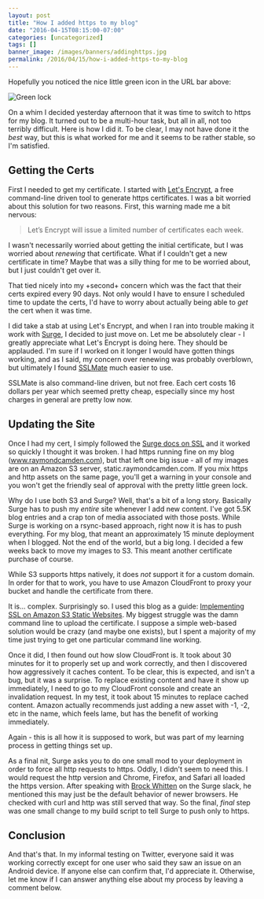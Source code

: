 ```yaml
---
layout: post
title: "How I added https to my blog"
date: "2016-04-15T08:15:00-07:00"
categories: [uncategorized]
tags: []
banner_image: /images/banners/addinghttps.jpg
permalink: /2016/04/15/how-i-added-https-to-my-blog
---
```


Hopefully you noticed the nice little green icon in the URL bar above:

<!--more-->

![Green lock](https://static.raymondcamden.com/images/2016/04/https1.jpg)

On a whim I decided yesterday afternoon that it was time to switch to https for my blog. It turned out to be a multi-hour task, but all in all, not too terribly difficult. Here is how I did it. To be clear, I may not have done it the *best* way, but this is what worked for me and it seems to be rather stable, so I'm satisfied.

Getting the Certs
---

First I needed to get my certificate. I started with [Let's Encrypt](https://letsencrypt.org/), a free command-line driven tool to generate https certificates. I was a bit worried about this solution for two reasons. First, this warning made me a bit nervous:

<blockquote>
<p>
Let’s Encrypt will issue a limited number of certificates each week.
</p>
</blockquote>

I wasn't necessarily worried about getting the initial certificate, but I was worried about *renewing* that certificate. What if I couldn't get a new certificate in time? Maybe that was a silly thing for me to be worried about, but I just couldn't get over it. 

That tied nicely into my +second+ concern which was the fact that their certs expired every 90 days. Not only would I have to ensure I scheduled time to update the certs, I'd have to worry about actually being able to *get* the cert when it was time.

I did take a stab at using Let's Encrypt, and when I ran into trouble making it work with [Surge](http://surge.sh), I decided to just move on. Let me be absolutely clear - I greatly appreciate what Let's Encrypt is doing here. They should be applauded. I'm sure if I worked on it longer I would have gotten things working, and as I said, my concern over renewing was probably overblown, but ultimately I found [SSLMate](https://sslmate.com/) much easier to use.

SSLMate is also command-line driven, but not free. Each cert costs 16 dollars per year which seemed pretty cheap, especially since my host charges in general are pretty low now. 

Updating the Site
---

Once I had my cert, I simply followed the [Surge docs on SSL](https://surge.sh/help/securing-your-custom-domain-with-ssl) and it worked so quickly I thought it was broken. I had https running fine on my blog (www.raymondcamden.com), but that left one big issue - all of my images are on an Amazon S3 server, static.raymondcamden.com. If you mix https and http assets on the same page, you'll get a warning in your console and you won't get the friendly seal of approval with the pretty little green lock.

Why do I use both S3 and Surge? Well, that's a bit of a long story. Basically Surge has to push my *entire* site whenever I add new content. I've got 5.5K blog entries and a crap ton of media associated with those posts. While Surge is working on a rsync-based approach, right now it is has to push everything. For my blog, that meant an approximately 15 minute deployment when I blogged. Not the end of the world, but a big long. I decided a few weeks back to move my images to S3. This meant another certificate purchase of course.

While S3 supports https natively, it does *not* support it for a custom domain. In order for that to work, you have to use Amazon CloudFront to proxy your bucket and handle the certificate from there. 

It is... complex. Surprisingly so. I used this blog as a guide: [Implementing SSL on Amazon S3 Static Websites](http://knightlab.northwestern.edu/2015/05/21/implementing-ssl-on-amazon-s3-static-websites/). My biggest struggle was the damn command line to upload the certificate. I suppose a simple web-based solution would be crazy (and maybe one exists), but I spent a majority of my time just trying to get one particular command line working.

Once it did, I then found out how slow CloudFront is. It took about 30 minutes for it to properly set up and work correctly, and then I discovered how aggressively it caches content. To be clear, this is expected, and isn't a bug, but it was a surprise. To replace existing content and have it show up immediately, I need to go to my CloudFront console and create an invalidation request. In my test, it took about 15 minutes to replace cached content. Amazon actually recommends just adding a new asset with -1, -2, etc in the name, which feels lame, but has the benefit of working immediately. 

Again - this is all how it is supposed to work, but was part of my learning process in getting things set up.

As a final nit, Surge asks you to do one small mod to your deployment in order to force all http requests to https. Oddly, I didn't seem to need this. I would request the http version and Chrome, Firefox, and Safari all loaded the https version. After speaking with [Brock Whitten](http://sintaxi.com/) on the Surge slack, he mentioned this may just be the default behavior of newer browsers. He checked with curl and http was still served that way. So the final, *final* step was one small change to my build script to tell Surge to push only to https.

Conclusion
---

And that's that. In my informal testing on Twitter, everyone said it was working correctly except for one user who said they saw an issue on an Android device. If anyone else can confirm that, I'd appreciate it. Otherwise, let me know if I can answer anything else about my process by leaving a comment below.